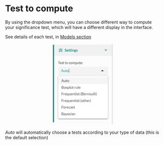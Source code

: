 # Test to compute

By using the dropdown menu, you can choose different way to compute your significance test, which will have a different display in the interface.

See details of each test, in [Models section](impact/dashboard/models.md)

<center> <img src="impact/web_application/menu/images/List-of-test-to-compute.png"/></center>

*Auto* will automatically choose a tests according to your type of data (this is the default selection)
